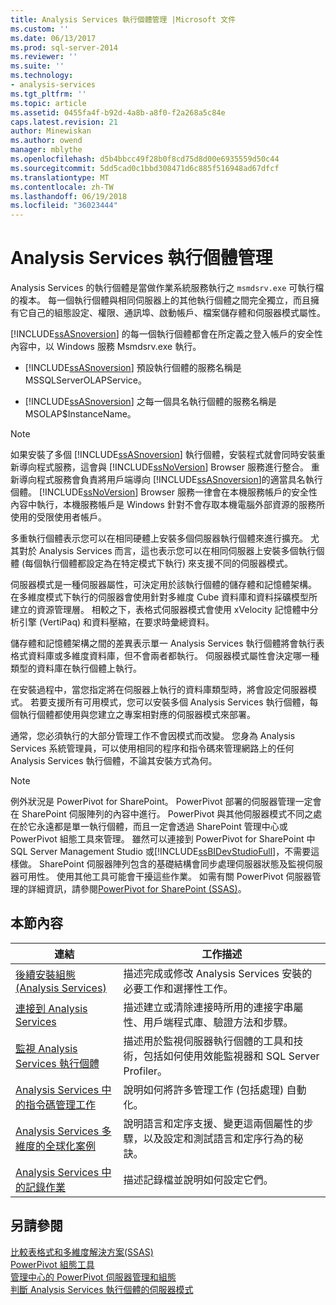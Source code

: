 ```yaml
---
title: Analysis Services 執行個體管理 |Microsoft 文件
ms.custom: ''
ms.date: 06/13/2017
ms.prod: sql-server-2014
ms.reviewer: ''
ms.suite: ''
ms.technology:
- analysis-services
ms.tgt_pltfrm: ''
ms.topic: article
ms.assetid: 0455fa4f-b92d-4a8b-a8f0-f2a268a5c84e
caps.latest.revision: 21
author: Minewiskan
ms.author: owend
manager: mblythe
ms.openlocfilehash: d5b4bbcc49f28b0f8cd75d8d00e6935559d50c44
ms.sourcegitcommit: 5dd5cad0c1bbd308471d6c885f516948ad67dfcf
ms.translationtype: MT
ms.contentlocale: zh-TW
ms.lasthandoff: 06/19/2018
ms.locfileid: "36023444"
---
```

# <a name="analysis-services-instance-management"></a>Analysis Services 執行個體管理
  Analysis Services 的執行個體是當做作業系統服務執行之 `msmdsrv.exe` 可執行檔的複本。 每一個執行個體與相同伺服器上的其他執行個體之間完全獨立，而且擁有它自己的組態設定、權限、通訊埠、啟動帳戶、檔案儲存體和伺服器模式屬性。  
  
 [!INCLUDE[ssASnoversion](../../includes/ssasnoversion-md.md)] 的每一個執行個體都會在所定義之登入帳戶的安全性內容中，以 Windows 服務 Msmdsrv.exe 執行。  
  
-   [!INCLUDE[ssASnoversion](../../includes/ssasnoversion-md.md)] 預設執行個體的服務名稱是 MSSQLServerOLAPService。  
  
-   [!INCLUDE[ssASnoversion](../../includes/ssasnoversion-md.md)] 之每一個具名執行個體的服務名稱是 MSOLAP$InstanceName。  
  
> [!NOTE]  
>  如果安裝了多個 [!INCLUDE[ssASnoversion](../../includes/ssasnoversion-md.md)] 執行個體，安裝程式就會同時安裝重新導向程式服務，這會與 [!INCLUDE[ssNoVersion](../../includes/ssnoversion-md.md)] Browser 服務進行整合。 重新導向程式服務會負責將用戶端導向 [!INCLUDE[ssASnoversion](../../includes/ssasnoversion-md.md)]的適當具名執行個體。 [!INCLUDE[ssNoVersion](../../includes/ssnoversion-md.md)] Browser 服務一律會在本機服務帳戶的安全性內容中執行，本機服務帳戶是 Windows 針對不會存取本機電腦外部資源的服務所使用的受限使用者帳戶。  
  
 多重執行個體表示您可以在相同硬體上安裝多個伺服器執行個體來進行擴充。 尤其對於 Analysis Services 而言，這也表示您可以在相同伺服器上安裝多個執行個體 (每個執行個體都設定為在特定模式下執行) 來支援不同的伺服器模式。  
  
 伺服器模式是一種伺服器屬性，可決定用於該執行個體的儲存體和記憶體架構。 在多維度模式下執行的伺服器會使用針對多維度 Cube 資料庫和資料採礦模型所建立的資源管理層。 相較之下，表格式伺服器模式會使用 xVelocity 記憶體中分析引擎 (VertiPaq) 和資料壓縮，在要求時彙總資料。  
  
 儲存體和記憶體架構之間的差異表示單一 Analysis Services 執行個體將會執行表格式資料庫或多維度資料庫，但不會兩者都執行。 伺服器模式屬性會決定哪一種類型的資料庫在執行個體上執行。  
  
 在安裝過程中，當您指定將在伺服器上執行的資料庫類型時，將會設定伺服器模式。 若要支援所有可用模式，您可以安裝多個 Analysis Services 執行個體，每個執行個體都使用與您建立之專案相對應的伺服器模式來部署。  
  
 通常，您必須執行的大部分管理工作不會因模式而改變。 您身為 Analysis Services 系統管理員，可以使用相同的程序和指令碼來管理網路上的任何 Analysis Services 執行個體，不論其安裝方式為何。  
  
> [!NOTE]  
>  例外狀況是 PowerPivot for SharePoint。 PowerPivot 部署的伺服器管理一定會在 SharePoint 伺服陣列的內容中進行。 PowerPivot 與其他伺服器模式不同之處在於它永遠都是單一執行個體，而且一定會透過 SharePoint 管理中心或 PowerPivot 組態工具來管理。 雖然可以連接到 PowerPivot for SharePoint 中 SQL Server Management Studio 或[!INCLUDE[ssBIDevStudioFull](../../includes/ssbidevstudiofull-md.md)]，不需要這樣做。 SharePoint 伺服器陣列包含的基礎結構會同步處理伺服器狀態及監視伺服器可用性。 使用其他工具可能會干擾這些作業。 如需有關 PowerPivot 伺服器管理的詳細資訊，請參閱[PowerPivot for SharePoint &#40;SSAS&#41;](../power-pivot-sharepoint/power-pivot-for-sharepoint-ssas.md)。  
  
## <a name="in-this-section"></a>本節內容  
  
|連結|工作描述|  
|----------|----------------------|  
|[後續安裝組態&#40;Analysis Services&#41;](post-install-configuration-analysis-services.md)|描述完成或修改 Analysis Services 安裝的必要工作和選擇性工作。|  
|[連接到 Analysis Services](connect-to-analysis-services.md)|描述建立或清除連接時所用的連接字串屬性、用戶端程式庫、驗證方法和步驟。|  
|[監視 Analysis Services 執行個體](monitor-an-analysis-services-instance.md)|描述用於監視伺服器執行個體的工具和技術，包括如何使用效能監視器和 SQL Server Profiler。|  
|[Analysis Services 中的指令碼管理工作](../script-administrative-tasks-in-analysis-services.md)|說明如何將許多管理工作 (包括處理) 自動化。|  
|[Analysis Services 多維度的全球化案例](../globalization-scenarios-for-analysis-services-multiidimensional.md)|說明語言和定序支援、變更這兩個屬性的步驟，以及設定和測試語言和定序行為的秘訣。|  
|[Analysis Services 中的記錄作業](log-operations-in-analysis-services.md)|描述記錄檔並說明如何設定它們。|  
  
## <a name="see-also"></a>另請參閱  
 [比較表格式和多維度解決方案&#40;SSAS&#41;](../comparing-tabular-and-multidimensional-solutions-ssas.md)   
 [PowerPivot 組態工具](../power-pivot-sharepoint/power-pivot-configuration-tools.md)   
 [管理中心的 PowerPivot 伺服器管理和組態](../power-pivot-sharepoint/power-pivot-server-administration-and-configuration-in-central-administration.md)   
 [判斷 Analysis Services 執行個體的伺服器模式](determine-the-server-mode-of-an-analysis-services-instance.md)  
  
  